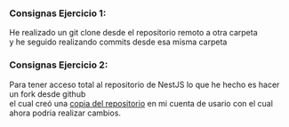 <h3>Consignas Ejercicio 1:</h3>
<p>He realizado un git clone desde el repositorio remoto a otra carpeta <br>y he seguido realizando commits desde esa misma carpeta</p>
<h3>Consignas Ejercicio 2:</h3>
<p>Para tener acceso total al repositorio de NestJS lo que he hecho es hacer un fork desde github <br> el cual creó una <a href="https://github.com/Joaquinrajmilevich/nest" target="_blank">copia del repositorio</a> en mi cuenta de usario con el cual ahora podria realizar cambios.</p>